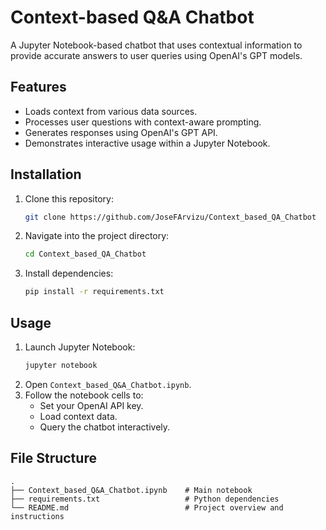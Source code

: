 # Context-based Q&A Chatbot

A Jupyter Notebook-based chatbot that uses contextual information to provide accurate answers to user queries using OpenAI's GPT models.

## Features

- Loads context from various data sources.
- Processes user questions with context-aware prompting.
- Generates responses using OpenAI's GPT API.
- Demonstrates interactive usage within a Jupyter Notebook.

## Installation

1. Clone this repository:
   ```bash
   git clone https://github.com/JoseFArvizu/Context_based_QA_Chatbot
   ```
2. Navigate into the project directory:
   ```bash
   cd Context_based_QA_Chatbot
   ```
3. Install dependencies:
   ```bash
   pip install -r requirements.txt
   ```

## Usage

1. Launch Jupyter Notebook:
   ```bash
   jupyter notebook
   ```
2. Open `Context_based_Q&A_Chatbot.ipynb`.
3. Follow the notebook cells to:
   - Set your OpenAI API key.
   - Load context data.
   - Query the chatbot interactively.

## File Structure

```
.
├── Context_based_Q&A_Chatbot.ipynb    # Main notebook
├── requirements.txt                   # Python dependencies
└── README.md                          # Project overview and instructions
```

